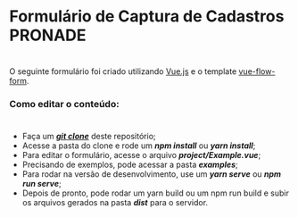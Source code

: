 # Formulário de Captura de Cadastros PRONADE
#
O seguinte formulário foi criado utilizando [Vue.js](https://vuejs.org/) e o template [vue-flow-form](https://github.com/ditdot-dev/vue-flow-form).

### Como editar o conteúdo:
#
* Faça um **_[git clone]()_** deste repositório;
* Acesse a pasta do clone e rode um **_npm install_** ou **_yarn install_**;
* Para editar o formulário, acesse o arquivo **_project/Example.vue_**;
* Precisando de exemplos, pode acessar a pasta **_examples_**;
* Para rodar na versão de desenvolvimento, use um **_yarn serve_** ou **_npm run serve_**;
* Depois de pronto, pode rodar um yarn build ou um npm run build e subir os arquivos gerados na pasta **_dist_** para o servidor.